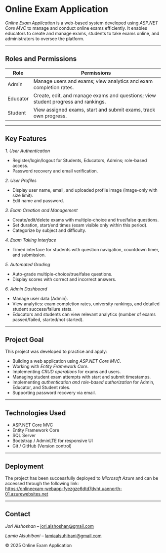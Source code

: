 # Online Exam Application

*Online Exam Application* is a web-based system developed using *ASP.NET Core MVC* to manage and conduct online exams efficiently. It enables educators to create and manage exams, students to take exams online, and administrators to oversee the platform.

---

## Roles and Permissions

| Role     | Permissions                                                                       |
| -------- | --------------------------------------------------------------------------------- |
| Admin    | Manage users and exams; view analytics and exam completion rates.                 |
| Educator | Create, edit, and manage exams and questions; view student progress and rankings. |
| Student  | View assigned exams, start and submit exams, track own progress.                  |

---

## Key Features

*1. User Authentication*

* Register/login/logout for Students, Educators, Admins; role-based access.
* Password recovery and email verification.

*2. User Profiles*

* Display user name, email, and uploaded profile image (image-only with size limit).
* Edit name and password.

*3. Exam Creation and Management*

* Create/edit/delete exams with multiple-choice and true/false questions.
* Set duration, start/end times (exam visible only within this period).
* Categorize by subject and difficulty.

*4. Exam Taking Interface*

* Timed interface for students with question navigation, countdown timer, and submission.

*5. Automated Grading*

* Auto-grade multiple-choice/true/false questions.
* Display scores with correct and incorrect answers.

*6. Admin Dashboard*

* Manage user data (Admin).
* View analytics: exam completion rates, university rankings, and detailed student success/failure stats.
* Educators and students can view relevant analytics (number of exams passed/failed, started/not started).

---

## Project Goal

This project was developed to practice and apply:

* Building a web application using *ASP.NET Core MVC*.
* Working with *Entity Framework Core*.
* Implementing *CRUD operations* for exams and users.
* Managing student exam attempts with start and submit timestamps.
* Implementing *authentication and role-based authorization* for Admin, Educator, and Student roles.
* Supporting password recovery via email.

---

## Technologies Used

* ASP.NET Core MVC
* Entity Framework Core
* SQL Server
* Bootstrap / AdminLTE for responsive UI
* Git / GitHub (Version control)

---
## Deployment

The project has been successfully deployed to *Microsoft Azure* and can be accessed through the following link:  
https://onlineexam-webapp-fyezgze6dtd7dvht.uaenorth-01.azurewebsites.net

---

## Contact

*Jori Alshoshan* – jori.alshoshan@gmail.com

*Lamia Alsuhibani* – lamiaalsuhibani@gmail.com

© 2025 Online Exam Application
